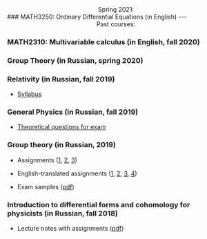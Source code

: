 <div style="text-align: center;">Spring 2021:</div>
### MATH3250: Ordinary Differential Equations (in English)
---
<div style="text-align: center;">Past courses:</div>

###  MATH2310: Multivariable calculus (in English, fall 2020)
###  Group Theory (in Russian, spring 2020)
###  Relativity (in Russian, fall 2019)
* <a href='/teaching/relativity/relativity_syllabus.pdf'>Syllabus</a>

### General Physics (in Russian, fall 2019)
* <a href='/teaching/gp/fall2019exam.pdf'>Theoretical questions for exam </a>

### Group theory (in Russian, 2019)

* Assignments (<a href="group_theory/gt1.pdf">1</a>, <a href="group_theory/gt2.pdf">2</a>, <a href="group_theory/gt3.pdf">3</a>)

* English-translated assignments (<a href="group_theory/gt1_en.pdf">1</a>, <a href="group_theory/gt2_en.pdf">2</a>, <a href="group_theory/gt3_en.pdf">3</a>, <a href="group_theory/gt4_en.pdf">4</a>)

* Exam samples (<a href="group_theory/examset1.pdf">pdf</a>)

### Introduction to differential forms and cohomology for physicists (in Russian, fall 2018)
* Lecture notes with assignments (<a href="dg/assignments.pdf">pdf</a>)
